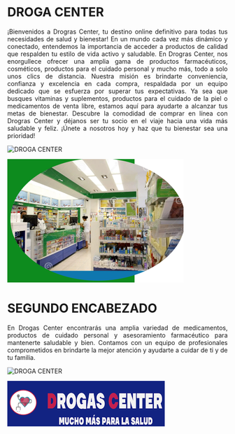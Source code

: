 # **DROGA CENTER**
<p style="text-align: justify;">
¡Bienvenidos a Drogras Center, tu destino online definitivo para todas tus necesidades de salud y bienestar! En un mundo cada vez más dinámico y conectado, entendemos la importancia de acceder a productos de calidad que respalden tu estilo de vida activo y saludable. En Drogras Center, nos enorgullece ofrecer una amplia gama de productos farmacéuticos, cosméticos, productos para el cuidado personal y mucho más, todo a solo unos clics de distancia. Nuestra misión es brindarte conveniencia, confianza y excelencia en cada compra, respaldada por un equipo dedicado que se esfuerza por superar tus expectativas. Ya sea que busques vitaminas y suplementos, productos para el cuidado de la piel o medicamentos de venta libre, estamos aquí para ayudarte a alcanzar tus metas de bienestar. Descubre la comodidad de comprar en línea con Drogras Center y déjanos ser tu socio en el viaje hacia una vida más saludable y feliz. ¡Únete a nosotros hoy y haz que tu bienestar sea una prioridad!
</p>

<img scr="./Drogueria%203/img/DROGA%20CENTER.PNG" alt="DROGA CENTER" title="DROGA CENTER" />


![DROGA CENTER](./Drogueria%203/img/DROGA%20CENTER.PNG)

# **SEGUNDO ENCABEZADO**
<p style="text-align: justify;">
 En Drogas Center encontrarás una amplia variedad de medicamentos, productos de cuidado personal y asesoramiento farmacéutico para mantenerte saludable y bien. Contamos con un equipo de profesionales comprometidos en brindarte la mejor atención y ayudarte a cuidar de ti y de tu familia.
 </p>

 <img scr="./img/DC.PNG" alt="DROGA CENTER" title="DROGA CENTER" />


 ![DROGA CENTER](./Drogueria%203/img/DC.PNG)

